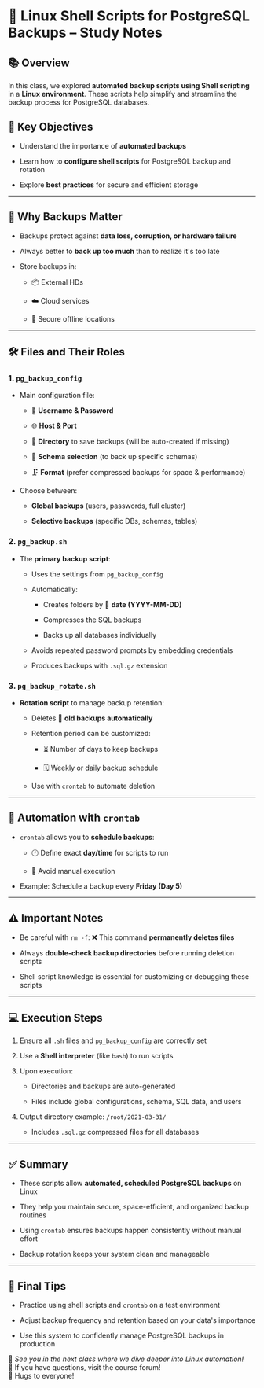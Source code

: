 # 🐧 Linux Shell Scripts for PostgreSQL Backups – Study Notes

## 📚 Overview

In this class, we explored **automated backup scripts using Shell scripting** in a **Linux environment**. These scripts help simplify and streamline the backup process for PostgreSQL databases.

## 🎯 Key Objectives

- Understand the importance of **automated backups**
    
- Learn how to **configure shell scripts** for PostgreSQL backup and rotation
    
- Explore **best practices** for secure and efficient storage
    

---

## 🧠 Why Backups Matter

- Backups protect against **data loss, corruption, or hardware failure**
    
- Always better to **back up too much** than to realize it's too late
    
- Store backups in:
    
    - 📦 External HDs
        
    - ☁️ Cloud services
        
    - 🔐 Secure offline locations
        

---

## 🛠 Files and Their Roles

### 1. `pg_backup_config`

- Main configuration file:
    
    - 🔐 **Username & Password**
        
    - 🌐 **Host & Port**
        
    - 📁 **Directory** to save backups (will be auto-created if missing)
        
    - 🧱 **Schema selection** (to back up specific schemas)
        
    - 🗜️ **Format** (prefer compressed backups for space & performance)
        
- Choose between:
    
    - **Global backups** (users, passwords, full cluster)
        
    - **Selective backups** (specific DBs, schemas, tables)
        

### 2. `pg_backup.sh`

- The **primary backup script**:
    
    - Uses the settings from `pg_backup_config`
        
    - Automatically:
        
        - Creates folders by 📅 **date (YYYY-MM-DD)**
            
        - Compresses the SQL backups
            
        - Backs up all databases individually
            
    - Avoids repeated password prompts by embedding credentials
        
    - Produces backups with `.sql.gz` extension
        

### 3. `pg_backup_rotate.sh`

- **Rotation script** to manage backup retention:
    
    - Deletes 📂 **old backups automatically**
        
    - Retention period can be customized:
        
        - ⏳ Number of days to keep backups
            
        - 🗓️ Weekly or daily backup schedule
            
    - Use with `crontab` to automate deletion
        

---

## 🔄 Automation with `crontab`

- `crontab` allows you to **schedule backups**:
    
    - 🕐 Define exact **day/time** for scripts to run
        
    - 🚫 Avoid manual execution
        
- Example: Schedule a backup every **Friday (Day 5)**
    

---

## ⚠️ Important Notes

- Be careful with `rm -f`: ❌ This command **permanently deletes files**
    
- Always **double-check backup directories** before running deletion scripts
    
- Shell script knowledge is essential for customizing or debugging these scripts
    

---

## 💻 Execution Steps

1. Ensure all `.sh` files and `pg_backup_config` are correctly set
    
2. Use a **Shell interpreter** (like `bash`) to run scripts
    
3. Upon execution:
    
    - Directories and backups are auto-generated
        
    - Files include global configurations, schema, SQL data, and users
        
4. Output directory example: `/root/2021-03-31/`
    
    - Includes `.sql.gz` compressed files for all databases
        

---

## ✅ Summary

- These scripts allow **automated, scheduled PostgreSQL backups** on Linux
    
- They help you maintain secure, space-efficient, and organized backup routines
    
- Using `crontab` ensures backups happen consistently without manual effort
    
- Backup rotation keeps your system clean and manageable
    

---

## 👋 Final Tips

- Practice using shell scripts and `crontab` on a test environment
    
- Adjust backup frequency and retention based on your data's importance
    
- Use this system to confidently manage PostgreSQL backups in production
    

🤗 _See you in the next class where we dive deeper into Linux automation!_  
💬 If you have questions, visit the course forum!  
🫶 Hugs to everyone!